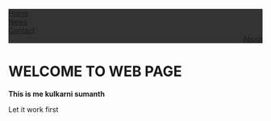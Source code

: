 
<html>
<head>
<style>
  body {background-image: url('https://www.google.com/imgres?imgurl=https%3A%2F%2Fpng.pngtree.com%2Fpng-clipart%2F20190228%2Fourlarge%2Fpngtree-shapes-with-geometric-minimal-rectangle-white-and-black-gradient-background-png-image_710305.jpg&imgrefurl=https%3A%2F%2Fpngtree.com%2Ffreepng%2Fshapes-with-geometric-minimal-rectangle-white-and-black-gradient-background_4069974.html&tbnid=GyzlkMQpHOUncM&vet=10CAEQMyhoahcKEwjwyqKUqOPqAhUAAAAAHQAAAAAQAg..i&docid=yHZVFBJ0hqAItM&w=640&h=640&q=transparent%20black%20gradient%20background&hl=en&ved=0CAEQMyhoahcKEwjwyqKUqOPqAhUAAAAAHQAAAAAQAg');
  background-repeat: no-repeat;
  background-attachment: fixed;  
   background-size: 100% 100%;}
ul {
  list-style-type: none;
  margin: 0;
  padding: 0;
  overflow: hidden;
  background-color: #333;
}

li {
  float: left;
  border-right:1px solid #bbb;
}

li:last-child {
  border-right: none;
}

li a {
  display: block;
  color: white;
  text-align: center;
  padding: 14px 16px;
  text-decoration: none;
}

li a:hover:not(.active) {
  background-color: #111;
}

.active {
  background-color: #4CAF50;
}
</style>
</head>
<body>

<ul>
  <li><a class="active" href="#home">Home</a></li>
  <li><a href="about.html">News</a></li>
  <li><a href="contacts.html">Contact</a></li>
  <li style="float:right"><a href="#about">About</a></li>
</ul>
<h1><b>WELCOME TO WEB PAGE</b></h1>
<p><b>This is me kulkarni sumanth</b></p>
<p1>Let it work first</p1>

</body>
</html>
